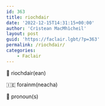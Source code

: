 ```yaml
---
id: 363
title: riochdair
date: '2022-12-15T14:31:15+00:00'
author: 'Crìstean MacMhìcheil'
layout: post
guid: 'https://faclair.lgbt/?p=363'
permalink: /riochdair/
categories:
    - Faclair
---
```


&#x1f3f4;&#xe0067;&#xe0062;&#xe0073;&#xe0063;&#xe0074;&#xe007f; riochdair(ean)

&#x1f1ee;&#x1f1ea; forainm(neacha)

&#x1f3f4;&#xe0067;&#xe0062;&#xe0065;&#xe006e;&#xe0067;&#xe007f; pronoun(s)
